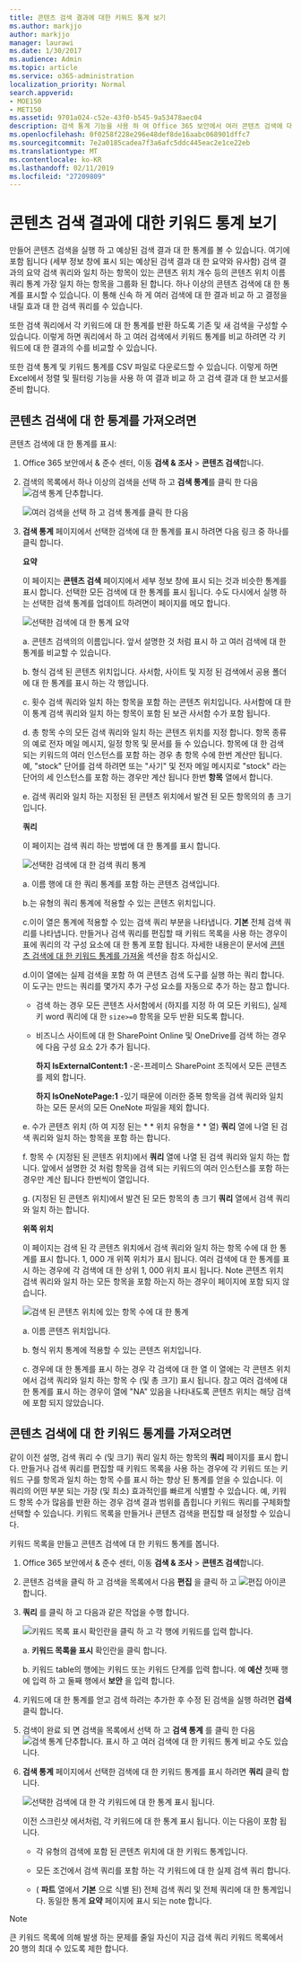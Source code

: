 ```yaml
---
title: 콘텐츠 검색 결과에 대한 키워드 통계 보기
ms.author: markjjo
author: markjjo
manager: laurawi
ms.date: 1/30/2017
ms.audience: Admin
ms.topic: article
ms.service: o365-administration
localization_priority: Normal
search.appverid:
- MOE150
- MET150
ms.assetid: 9701a024-c52e-43f0-b545-9a53478aec04
description: 검색 통계 기능을 사용 하 여 Office 365 보안에서 여러 콘텐츠 검색에 대 한 통계를 비교 하 고 표시 &amp; 준수 센터입니다. 만들거나 각 키워드 또는 키워드 구를 일치 하는 항목 수를 표시 하는 향상 된 통계를 가져올 검색 쿼리를 편집 하는 경우에 키워드 목록을 구성할 수 있습니다.
ms.openlocfilehash: 0f0258f228e296e48def8de16aabc068901dffc7
ms.sourcegitcommit: 7e2a0185cadea7f3a6afc5ddc445eac2e1ce22eb
ms.translationtype: MT
ms.contentlocale: ko-KR
ms.lasthandoff: 02/11/2019
ms.locfileid: "27209809"
---
```

# <a name="view-keyword-statistics-for-content-search-results"></a>콘텐츠 검색 결과에 대한 키워드 통계 보기

만들어 콘텐츠 검색을 실행 하 고 예상된 검색 결과 대 한 통계를 볼 수 있습니다. 여기에 포함 됩니다 (세부 정보 창에 표시 되는 예상된 검색 결과 대 한 요약와 유사함) 검색 결과의 요약 검색 쿼리와 일치 하는 항목이 있는 콘텐츠 위치 개수 등의 콘텐츠 위치 이름 쿼리 통계 가장 일치 하는 항목을 그룹화 된 합니다. 하나 이상의 콘텐츠 검색에 대 한 통계를 표시할 수 있습니다. 이 통해 신속 하 게 여러 검색에 대 한 결과 비교 하 고 결정을 내릴 효과 대 한 검색 쿼리를 수 있습니다.
  
또한 검색 쿼리에서 각 키워드에 대 한 통계를 반환 하도록 기존 및 새 검색을 구성할 수 있습니다. 이렇게 하면 쿼리에서 하 고 여러 검색에서 키워드 통계를 비교 하려면 각 키워드에 대 한 결과의 수를 비교할 수 있습니다.
  
또한 검색 통계 및 키워드 통계를 CSV 파일로 다운로드할 수 있습니다. 이렇게 하면 Excel에서 정렬 및 필터링 기능을 사용 하 여 결과 비교 하 고 검색 결과 대 한 보고서를 준비 합니다.
  
## <a name="get-statistics-for-content-searches"></a>콘텐츠 검색에 대 한 통계를 가져오려면

콘텐츠 검색에 대 한 통계를 표시:
  
1. Office 365 보안에서 &amp; 준수 센터, 이동 **검색 &amp; 조사** \> **콘텐츠 검색**합니다.
    
2. 검색의 목록에서 하나 이상의 검색을 선택 하 고 **검색 통계**를 클릭 한 다음![검색 통계 단추](media/9bf56d43-25bf-4f53-a4be-f4d55102310c.png)합니다.
    
    ![여러 검색을 선택 하 고 검색 통계를 클릭 한 다음](media/1195c6c3-2e00-469d-8c29-85c1c7ebe6c7.png)
  
3. **검색 통계** 페이지에서 선택한 검색에 대 한 통계를 표시 하려면 다음 링크 중 하나를 클릭 합니다. 
    
    **요약**
    
    이 페이지는 **콘텐츠 검색** 페이지에서 세부 정보 창에 표시 되는 것과 비슷한 통계를 표시 합니다. 선택한 모든 검색에 대 한 통계를 표시 됩니다. 수도 다시에서 실행 하는 선택한 검색 통계를 업데이트 하려면이 페이지를 메모 합니다. 
    
    ![선택한 검색에 대 한 통계 요약](media/abb663eb-b3d6-4f4c-a99f-55d20b0848af.png)
  
    a. 콘텐츠 검색의의 이름입니다. 앞서 설명한 것 처럼 표시 하 고 여러 검색에 대 한 통계를 비교할 수 있습니다.
    
    b. 형식 검색 된 콘텐츠 위치입니다. 사서함, 사이트 및 지정 된 검색에서 공용 폴더에 대 한 통계를 표시 하는 각 행입니다.
    
    c. 횟수 검색 쿼리와 일치 하는 항목을 포함 하는 콘텐츠 위치입니다. 사서함에 대 한이 통계 검색 쿼리와 일치 하는 항목이 포함 된 보관 사서함 수가 포함 됩니다.
    
    d. 총 항목 수의 모든 검색 쿼리와 일치 하는 콘텐츠 위치를 지정 합니다. 항목 종류의 예로 전자 메일 메시지, 일정 항목 및 문서를 들 수 있습니다. 항목에 대 한 검색 되는 키워드의 여러 인스턴스를 포함 하는 경우 총 항목 수에 한번 계산만 됩니다. 예, "stock" 단어를 검색 하려면 또는 "사기" 및 전자 메일 메시지로 "stock" 라는 단어의 세 인스턴스를 포함 하는 경우만 계산 됩니다 한번 **항목** 열에서 합니다. 
    
    e. 검색 쿼리와 일치 하는 지정된 된 콘텐츠 위치에서 발견 된 모든 항목의의 총 크기입니다. 
    
    **쿼리**
    
    이 페이지는 검색 쿼리 하는 방법에 대 한 통계를 표시 합니다.
    
    ![선택한 검색에 대 한 검색 쿼리 통계](media/dc817526-dfb9-43d3-a14c-4c58077eb7bb.png)
  
    a. 이름 행에 대 한 쿼리 통계를 포함 하는 콘텐츠 검색입니다.
    
    b.는 유형의 쿼리 통계에 적용할 수 있는 콘텐츠 위치입니다.
    
    c.이이 열은 통계에 적용할 수 있는 검색 쿼리 부분을 나타냅니다. **기본** 전체 검색 쿼리를 나타냅니다. 만들거나 검색 쿼리를 편집할 때 키워드 목록을 사용 하는 경우이 표에 쿼리의 각 구성 요소에 대 한 통계 포함 됩니다. 자세한 내용은이 문서에 [콘텐츠 검색에 대 한 키워드 통계를 가져올](#get-keyword-statistics-for-content-searches) 섹션을 참조 하십시오. 
    
    d.이이 열에는 실제 검색을 포함 하 여 콘텐츠 검색 도구를 실행 하는 쿼리 합니다. 이 도구는 만드는 쿼리를 몇가지 추가 구성 요소를 자동으로 추가 하는 참고 합니다. 

    - 검색 하는 경우 모든 콘텐츠 사서함에서 (하지를 지정 하 여 모든 키워드), 실제 키 word 쿼리에 대 한 `size>=0` 항목을 모두 반환 되도록 합니다. 
    
     - 비즈니스 사이트에 대 한 SharePoint Online 및 OneDrive를 검색 하는 경우에 다음 구성 요소 2가 추가 됩니다.
    
          **하지 IsExternalContent:1** -온-프레미스 SharePoint 조직에서 모든 콘텐츠를 제외 합니다. 
    
          **하지 IsOneNotePage:1** -있기 때문에 이러한 중복 항목을 검색 쿼리와 일치 하는 모든 문서의 모든 OneNote 파일을 제외 합니다. 

    
    e. 수가 콘텐츠 위치 (하 여 지정 된는 * * 위치 유형을 * * 열) **쿼리** 열에 나열 된 검색 쿼리와 일치 하는 항목을 포함 하는 합니다. 
    
    f. 항목 수 (지정된 된 콘텐츠 위치)에서 **쿼리** 열에 나열 된 검색 쿼리와 일치 하는 합니다. 앞에서 설명한 것 처럼 항목을 검색 되는 키워드의 여러 인스턴스를 포함 하는 경우만 계산 됩니다 한번씩이 열입니다. 
    
    g. (지정된 된 콘텐츠 위치)에서 발견 된 모든 항목의 총 크기 **쿼리** 열에서 검색 쿼리와 일치 하는 합니다. 
    
    **위쪽 위치**
    
    이 페이지는 검색 된 각 콘텐츠 위치에서 검색 쿼리와 일치 하는 항목 수에 대 한 통계를 표시 합니다. 1, 000 개 위쪽 위치가 표시 됩니다. 여러 검색에 대 한 통계를 표시 하는 경우에 각 검색에 대 한 상위 1, 000 위치 표시 됩니다. Note 콘텐츠 위치 검색 쿼리와 일치 하는 모든 항목을 포함 하는지 하는 경우이 페이지에 포함 되지 않습니다.
    
    ![검색 된 콘텐츠 위치에 있는 항목 수에 대 한 통계](media/35a820b0-85d9-45d1-9a0c-c74bec803e67.png)
  
    a. 이름 콘텐츠 위치입니다.
    
    b. 형식 위치 통계에 적용할 수 있는 콘텐츠 위치입니다.
    
    c. 경우에 대 한 통계를 표시 하는 경우 각 검색에 대 한 열 이 열에는 각 콘텐츠 위치에서 검색 쿼리와 일치 하는 항목 수 (및 총 크기) 표시 됩니다. 참고 여러 검색에 대 한 통계를 표시 하는 경우이 열에 "NA" 있음을 나타내도록 콘텐츠 위치는 해당 검색에 포함 되지 않았습니다. 

## <a name="get-keyword-statistics-for-content-searches"></a>콘텐츠 검색에 대 한 키워드 통계를 가져오려면

같이 이전 설명, 검색 쿼리 수 (및 크기) 쿼리 일치 하는 항목의 **쿼리** 페이지를 표시 합니다. 만들거나 검색 쿼리를 편집할 때 키워드 목록을 사용 하는 경우에 각 키워드 또는 키워드 구를 항목과 일치 하는 항목 수를 표시 하는 향상 된 통계를 얻을 수 있습니다. 이 쿼리의 어떤 부분 되는 가장 (및 최소) 효과적인를 빠르게 식별할 수 있습니다. 예, 키워드 항목 수가 많음를 반환 하는 경우 검색 결과 범위를 좁힙니다 키워드 쿼리를 구체화할 선택할 수 있습니다. 키워드 목록을 만들거나 콘텐츠 검색을 편집할 때 설정할 수 있습니다. 




  
키워드 목록을 만들고 콘텐츠 검색에 대 한 키워드 통계를 봅니다.
  
1. Office 365 보안에서 &amp; 준수 센터, 이동 **검색 &amp; 조사** \> **콘텐츠 검색**합니다.
    
2. 콘텐츠 검색을 클릭 하 고 검색을 목록에서 다음 **편집** 을 클릭 하 고 ![편집 아이콘](media/ebd260e4-3556-4fb0-b0bb-cc489773042c.gif)합니다.
    
3. **쿼리** 를 클릭 하 고 다음과 같은 작업을 수행 합니다. 
    
    ![키워드 목록 표시 확인란을 클릭 하 고 각 행에 키워드를 입력 합니다.](media/73ef46dd-3d5c-415d-b5e7-c3559caaafe2.png)
  
    a. **키워드 목록을 표시** 확인란을 클릭 합니다. 
    
    b. 키워드 table의 행에는 키워드 또는 키워드 단계를 입력 합니다. 예 **예산** 첫째 행에 입력 하 고 둘째 행에서 **보안** 을 입력 합니다. 
    
4. 키워드에 대 한 통계를 얻고 검색 하려는 추가한 후 수정 된 검색을 실행 하려면 **검색** 클릭 합니다. 
    
5. 검색이 완료 되 면 검색을 목록에서 선택 하 고 **검색 통계** 를 클릭 한 다음 ![검색 통계 단추](media/9bf56d43-25bf-4f53-a4be-f4d55102310c.png)합니다. 표시 하 고 여러 검색에 대 한 키워드 통계 비교 수도 있습니다.
    
6. **검색 통계** 페이지에서 선택한 검색에 대 한 키워드 통계를 표시 하려면 **쿼리** 클릭 합니다. 
    
    ![선택한 검색에 대 한 각 키워드에 대 한 통계 표시 됩니다.](media/e7910fa9-af93-4df9-92d0-e1e3e089e14f.png)
  
    이전 스크린샷 에서처럼, 각 키워드에 대 한 통계 표시 됩니다. 이는 다음이 포함 됩니다. 
    
    - 각 유형의 검색에 포함 된 콘텐츠 위치에 대 한 키워드 통계입니다.
    
    - 모든 조건에서 검색 쿼리를 포함 하는 각 키워드에 대 한 실제 검색 쿼리 합니다. 
    
    - ( **파트** 열에서 **기본** 으로 식별 된) 전체 검색 쿼리 및 전체 쿼리에 대 한 통계입니다. 동일한 통계 **요약** 페이지에 표시 되는 note 합니다. 

> [!NOTE]
> 큰 키워드 목록에 의해 발생 하는 문제를 줄일 자신이 지금 검색 쿼리 키워드 목록에서 20 행의 최대 수 있도록 제한 합니다.

